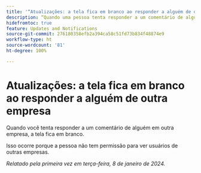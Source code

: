 ```yaml
---
title: '“Atualizações: a tela fica em branco ao responder a alguém de outra empresa”'
description: “Quando uma pessoa tenta responder a um comentário de alguém em outra empresa, a tela fica em branco.”
hidefromtoc: true
feature: Updates and Notifications
source-git-commit: 276180358efb2a394ca58c51fd73b834f48874e9
workflow-type: ht
source-wordcount: '81'
ht-degree: 100%

---
```



# Atualizações: a tela fica em branco ao responder a alguém de outra empresa

Quando você tenta responder a um comentário de alguém em outra empresa, a tela fica em branco.

Isso ocorre porque a pessoa não tem permissão para ver usuários de outras empresas.

_Relatado pela primeira vez em terça-feira, 8 de janeiro de 2024._
